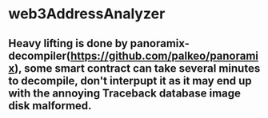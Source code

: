 # web3AddressAnalyzer

## Heavy lifting is done by panoramix-decompiler(https://github.com/palkeo/panoramix), some smart contract can take several minutes to decompile, don't interpupt it as it may end up with the annoying Traceback database image disk malformed.


